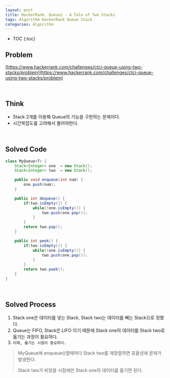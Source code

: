 ```yaml
---
layout: post
title: HackerRank. Queues - A Tale of Two Stacks
tags: Algorithm HackerRank Queue Stack
categories: Algorithm
---
```

  
* TOC
{:toc}  
  
## Problem
[https://www.hackerrank.com/challenges/ctci-queue-using-two-stacks/problem](https://www.hackerrank.com/challenges/ctci-queue-using-two-stacks/problem)    
  
<br>  

## Think
* Stack 2개를 이용해 Queue의 기능을 구현하는 문제이다.
* 시간복잡도를 고려해서 풀어야한다.

<br>  

## Solved Code
  
```java  
class MyQueue<T> {
    Stack<Integer> one  = new Stack();
    Stack<Integer> two  = new Stack();

    public void enqueue(int num) {
        one.push(num);
    }

    public int dequeue() {
        if(two.isEmpty()) {
            while(!one.isEmpty()) {
                two.push(one.pop());
            }
        }
        return two.pop();
    }

    public int peek() {
        if(two.isEmpty()) {
            while(!one.isEmpty()) {
                two.push(one.pop());
            }
        }
        return two.peek();
    }
}
```  

<br>  

## Solved Process
1) Stack one은 데이터를 넣는 Stack, Stack two는 데이터를 빼는 Stack으로 정했다.
2) Queue는 FIFO, Stack은 LIFO 이기 때문에 Stack one의 데이터를 Stack two로 옮기는 과정이 필요하다.
3) `이때, 옮기는 시점이 중요하다.`
> MyQueue에 enqueue()할때마다 Stack two를 재정렬하면 효율성에 문제가 발생한다.
>
> Stack two가 비었을 시점에만 Stack one의 데이터를 옮기면 된다.

